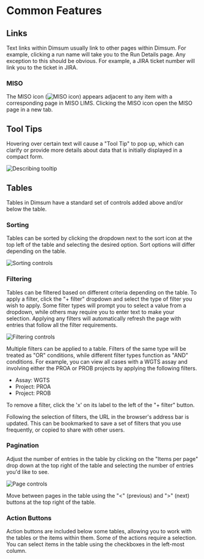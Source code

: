 # Common Features

## Links

Text links within Dimsum usually link to other pages within Dimsum. For example, clicking a run name
will take you to the Run Details page. Any exception to this should be obvious. For example,
a JIRA ticket number will link you to the ticket in JIRA.

### MISO

The MISO icon (![MISO icon](/images/miso_logo.svg)) appears adjacent to any item with a
corresponding page in MISO LIMS. Clicking the MISO icon open the MISO page in a new tab.

## Tool Tips

Hovering over certain text will cause a "Tool Tip" to pop up, which can clarify or provide more
details about data that is initially displayed in a compact form.

![Describing tooltip](/images/tooltip_describe.png)

## Tables

Tables in Dimsum have a standard set of controls added above and/or below the table.

### Sorting

Tables can be sorted by clicking the dropdown next to the sort icon at the top left of the table and
selecting the desired option. Sort options will differ depending on the table.

![Sorting controls](/images/sort_controls.png)

### Filtering

Tables can be filtered based on different criteria depending on the table. To apply a filter, click
the "+ filter" dropdown and select the type of filter you wish to apply. Some filter types will
prompt you to select a value from a dropdown, while others may require you to enter text to make
your selection. Applying any filters will automatically refresh the page with entries that follow
all the filter requirements.

![Filtering controls](/images/filter_controls.png)

Multiple filters can be applied to a table. Filters of the same type will be treated as "OR"
conditions, while different filter types function as "AND" conditions. For example, you can view all
cases with a WGTS assay and involving either the PROA or PROB projects by applying the following
filters.

- Assay: WGTS
- Project: PROA
- Project: PROB

To remove a filter, click the 'x' on its label to the left of the "+ filter" button.

Following the selection of filters, the URL in the browser's address bar is updated. This can be
bookmarked to save a set of filters that you use frequently, or copied to share with other users.

### Pagination

Adjust the number of entries in the table by clicking on the "Items per page" drop down at the top
right of the table and selecting the number of entries you'd like to see.

![Page controls](/images/page_controls.png)

Move between pages in the table using the "<" (previous) and ">" (next) buttons at the top right of
the table.

### Action Buttons

Action buttons are included below some tables, allowing you to work with the tables or the items
within them. Some of the actions require a selection. You can select items in the table using the
checkboxes in the left-most column.

